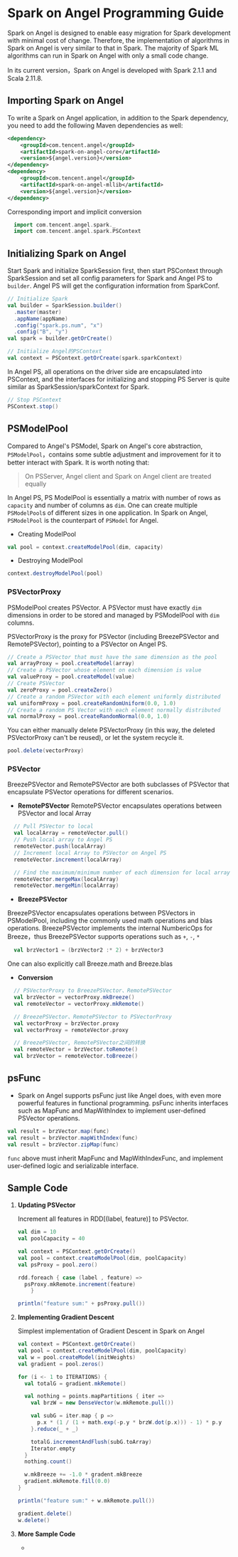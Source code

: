 # Spark on Angel Programming Guide

Spark on Angel is designed to enable easy migration for Spark development with minimal cost of change. Therefore, the implementation of algorithms in Spark on Angel is very similar to that in Spark. The majority of Spark ML algorithms can run in Spark on Angel with only a small code change. 

In its current version，Spark on Angel is developed with Spark 2.1.1 and Scala 2.11.8.


## Importing Spark on Angel

To write a Spark on Angel application, in addition to the Spark dependency, you need to add the following Maven dependencies as well:

```xml
<dependency>
    <groupId>com.tencent.angel</groupId>
    <artifactId>spark-on-angel-core</artifactId>
    <version>${angel.version}</version>
</dependency>
<dependency>
    <groupId>com.tencent.angel</groupId>
    <artifactId>spark-on-angel-mllib</artifactId>
    <version>${angel.version}</version>
</dependency>
```

Corresponding import and implicit conversion

```scala
  import com.tencent.angel.spark._
  import com.tencent.angel.spark.PSContext
```

## Initializing Spark on Angel

Start Spark and initialize SparkSession first, then start PSContext through SparkSession and set all config parameters for Spark and Angel PS to `builder`. Angel PS will get the configuration information from SparkConf. 

```scala
// Initialize Spark
val builder = SparkSession.builder()
  .master(master)
  .appName(appName)
  .config("spark.ps.num", "x")
  .config("B", "y")
val spark = builder.getOrCreate()

// Initialize Angel的PSContext
val context = PSContext.getOrCreate(spark.sparkContext)
```

In Angel PS, all operations on the driver side are encapsulated into PSContext, and the interfaces for initializing and stopping PS Server is quite similar as SparkSession/sparkContext for Spark.

```scala
// Stop PSContext
PSContext.stop()
```

## PSModelPool

Compared to Angel's PSModel, Spark on Angel's core abstraction, `PSModelPool`，contains some subtle adjustment and improvement for it to better interact with Spark. It is worth noting that:

> On PSServer, Angel client and Spark on Angel client are treated equally



In Angel PS, PS ModelPool is essentially a matrix with number of rows as `capacity` and number of columns as `dim`. One can create multiple `PSModelPool`s of different sizes in one application. In Spark on Angel, `PSModelPool` is the counterpart of `PSModel` for Angel.

* Creating ModelPool

```scala
val pool = context.createModelPool(dim, capacity)
```

* Destroying ModelPool

```scala
context.destroyModelPool(pool)
```


### PSVectorProxy

PSModelPool creates PSVector. A PSVector must have exactly `dim` dimensions in order to be stored and managed by PSModelPool with `dim` columns.  

PSVectorProxy is the proxy for PSVector (including BreezePSVector and RemotePSVector), pointing to a PSVector on Angel PS.


```scala
// Create a PSVector that must have the same dimension as the pool
val arrayProxy = pool.createModel(array)
// Create a PSVector whose element on each dimension is value
val valueProxy = pool.createModel(value)
// Create PSVector
val zeroProxy = pool.createZero()
// Create a random PSVector with each element uniformly distributed 
val uniformProxy = pool.createRandomUniform(0.0, 1.0)
// Create a random PS Vector with each element normally distributed
val normalProxy = pool.createRandomNormal(0.0, 1.0)
```

You can either manually delete PSVectorProxy (in this way, the deleted PSVectorProxy can't be reused), or let the system recycle it. 

```scala
pool.delete(vectorProxy)
```

### PSVector

BreezePSVector and RemotePSVector are both subclasses of PSVector that encapsulate PSVector operations for different scenarios. 

- **RemotePSVector**
  RemotePSVector encapsulates operations between PSVector and local Array

```scala
  // Pull PSVector to local
  val localArray = remoteVector.pull()
  // Push local array to Angel PS
  remoteVector.push(localArray)
  // Increment local Array to PSVector on Angel PS
  remoteVector.increment(localArray)

  // Find the maximum/minimum number of each dimension for local array and PSVector
  remoteVector.mergeMax(localArray)
  remoteVector.mergeMin(localArray)
```

- **BreezePSVector**

BreezePSVector encapsulates operations between PSVectors in PSModelPool, including the commonly used math operations and blas operations. BreezePSVector implements the internal NumbericOps for Breeze，thus BreezePSVector supports operations such as `+`,  `-`, `*`

```scala
  val brzVector1 = (brzVector2 :* 2) + brzVector3
```

One can also explicitly call Breeze.math and Breeze.blas 

- **Conversion**


```scala
  // PSVectorProxy to BreezePSVector、RemotePSVector
  val brzVector = vectorProxy.mkBreeze()
  val remoteVector = vectorProxy.mkRemote()

  // BreezePSVector、RemotePSVector to PSVectorProxy
  val vectorProxy = brzVector.proxy
  val vectorProxy = remoteVector.proxy

  // BreezePSVector, RemotePSVector之间的转换
  val remoteVector = brzVector.toRemote()
  val brzVector = remoteVector.toBreeze()
```

## psFunc

- Spark on Angel supports psFunc just like Angel does, with even more powerful features in functional programming. psFunc inherits interfaces such as MapFunc and MapWithIndex to implement user-defined PSVector operations. 

```scala
val result = brzVector.map(func)
val result = brzVector.mapWithIndex(func)
val result = brzVector.zipMap(func)
```
`func` above must inherit MapFunc and MapWithIndexFunc, and implement user-defined logic and serializable interface.  


## Sample Code

1. **Updating PSVector**

	Increment all features in RDD[(label, feature)] to PSVector. 


	```Scala
	val dim = 10
	val poolCapacity = 40

	val context = PSContext.getOrCreate()
	val pool = context.createModelPool(dim, poolCapacity)
	val psProxy = pool.zero()

	rdd.foreach { case (label , feature) =>
	  psProxy.mkRemote.increment(feature)
		}

	println("feature sum:" + psProxy.pull())
	```

2. **Implementing Gradient Descent**

	Simplest implementation of Gradient Descent in Spark on Angel

	```Scala
	val context = PSContext.getOrCreate()
	val pool = context.createModelPool(dim, poolCapacity)
	val w = pool.createModel(initWeights)
	val gradient = pool.zeros()

	for (i <- 1 to ITERATIONS) {
	  val totalG = gradient.mkRemote()

	  val nothing = points.mapPartitions { iter =>
	    val brzW = new DenseVector(w.mkRemote.pull())

	    val subG = iter.map { p =>
	      p.x * (1 / (1 + math.exp(-p.y * brzW.dot(p.x))) - 1) * p.y
	    }.reduce(_ + _)

	    totalG.incrementAndFlush(subG.toArray)
	    Iterator.empty
	  }
	  nothing.count()

	  w.mkBreeze += -1.0 * gradent.mkBreeze
	  gradient.mkRemote.fill(0.0)
	}

	println("feature sum:" + w.mkRemote.pull())

	gradient.delete()
	w.delete()
	```
	
3. **More Sample Code**

	* 
